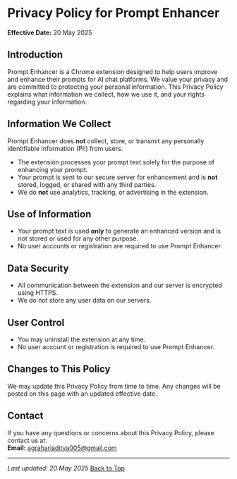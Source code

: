 # Privacy Policy for Prompt Enhancer

**Effective Date:** 20 May 2025

## Introduction

Prompt Enhancer is a Chrome extension designed to help users improve and enhance their prompts for AI chat platforms. We value your privacy and are committed to protecting your personal information. This Privacy Policy explains what information we collect, how we use it, and your rights regarding your information.

## Information We Collect

Prompt Enhancer does **not** collect, store, or transmit any personally identifiable information (PII) from users.

- The extension processes your prompt text solely for the purpose of enhancing your prompt.
- Your prompt is sent to our secure server for enhancement and is **not** stored, logged, or shared with any third parties.
- We do **not** use analytics, tracking, or advertising in the extension.

## Use of Information

- Your prompt text is used **only** to generate an enhanced version and is not stored or used for any other purpose.
- No user accounts or registration are required to use Prompt Enhancer.

## Data Security

- All communication between the extension and our server is encrypted using HTTPS.
- We do not store any user data on our servers.

## User Control

- You may uninstall the extension at any time.
- No user account or registration is required to use Prompt Enhancer.

## Changes to This Policy

We may update this Privacy Policy from time to time. Any changes will be posted on this page with an updated effective date.

## Contact

If you have any questions or concerns about this Privacy Policy, please contact us at:  
**Email:** agrahariaditya005@gmail.com

---

_Last updated: 20 May 2025_
[Back to Top](#privacy-policy-for-prompt-enhancer)
